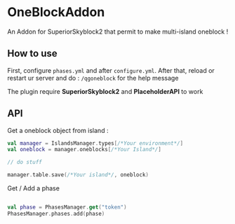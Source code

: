 # OneBlockAddon

An Addon for SuperiorSkyblock2 that permit to make multi-island oneblock !

## How to use

First, configure ``phases.yml`` and after ``configure.yml``.
After that, reload or restart ur server and do : ``/qgoneblock`` for the help message

The plugin require **SuperiorSkyblock2** and **PlaceholderAPI** to work

## API

Get a oneblock object from island :

```kotlin
val manager = IslandsManager.types[/*Your environment*/]
val oneblock = manager.oneblocks[/*Your Island*/]

// do stuff

manager.table.save(/*Your island*/, oneblock)

```

Get / Add a phase 

```kotlin

val phase = PhasesManager.get("token")
PhasesManager.phases.add(phase)
```

